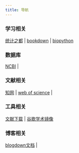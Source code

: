 ```yaml
---
title: 导航
---
```

### 学习相关
[统计之都](https://d.cosx.org) | [bookdown](https://bookdown.org) | [biopython](https://biopython-cn.readthedocs.io/zh_CN/latest/)

### 数据库

[NCBI](https://www.ncbi.nlm.nih.gov) | 

### 文献相关

[知网](https://www.hzlib.net/szzysjk/364.htm) | [web of science](https://www.webofscience.com/wos/alldb/basic-search) | 

### 工具相关
[文献下载](https://tool.yovisun.com/scihub/) | [谷歌学术镜像](https://ac.scmor.com)

### 博客相关
[blogdown文档](https://bookdown.org/yihui/blogdown/) | 

